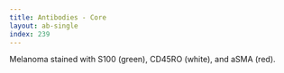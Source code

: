 ```yaml
---
title: Antibodies - Core
layout: ab-single
index: 239
---
```

Melanoma stained with S100 (green), CD45RO (white), and aSMA (red).